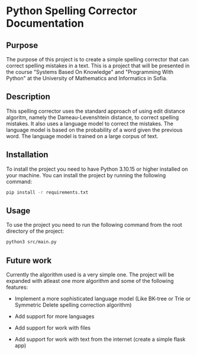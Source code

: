 # Python Spelling Corrector Documentation

## Purpose

The purpose of this project is to create a simple spelling corrector that can correct spelling mistakes in a text. This is a project that will be presented in the course "Systems Based On Knowledge" and "Programming With Python" at the University of Mathematics and Informatics in Sofia.

## Description

This spelling corrector uses the standard approach of using edit distance algoritm, namely the Dameau-Levenshtein distance, to correct spelling mistakes. It also uses a language model to correct the mistakes. The language model is based on the probability of a word given the previous word. The language model is trained on a large corpus of text.

## Installation

To install the project you need to have Python 3.10.15 or higher installed on your machine. You can install the project by running the following command:

```bash
pip install -r requirements.txt
```

## Usage

To use the project you need to run the following command from the root directory of the project:

```bash
python3 src/main.py
```

## Future work

Currently the algorithm used is a very simple one. The project will be expanded with atleast one more algorithm and some of the following features:

- Implement a more sophisticated language model (Like BK-tree or Trie or Symmetric Delete spelling correction algorithm)

- Add support for more languages

- Add support for work with files

- Add support for work with text from the internet (create a simple flask app)